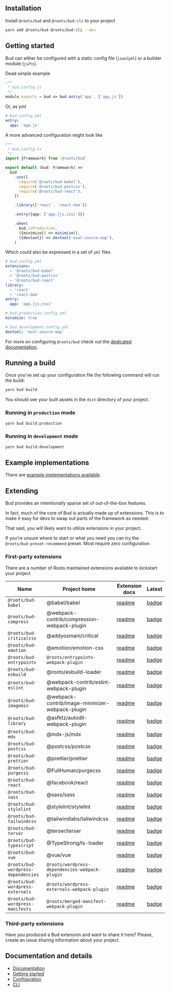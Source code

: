 ## Installation

Install `@roots/bud` and `@roots/bud-cli` to your project

```sh
yarn add @roots/bud @roots/bud-cli --dev
```

## Getting started

Bud can either be configured with a static config file (`json`/`yml`) or a builder module (`js`/`ts`).

Dead simple example

```js
/**
 * bud.config.js
 */
module.exports = bud => bud.entry('app', ['app.js'])
```

Or, as yml

```yml
# bud.config.yml
entry:
  app: 'app.js'
```

A more advanced configuration might look like

```ts
/**
 * bud.config.ts
 */
import {Framework} from '@roots/bud'

export default (bud: Framework) =>
  bud
    .use([
      require('@roots/bud-babel'),
      require('@roots/bud-postcss'),
      require('@roots/bud-react'),
    ])

    .library(['react', 'react-dom'])

    .entry({app: ['app.{js,css}']})

    .when(
      bud.isProduction,
      ({minimize}) => minimize(),
      ({devtool}) => devtool('eval-source-map'),
    )
```

Which could also be expressed in a set of `yml` files

```yml
# bud.config.yml
extensions:
  - '@roots/bud-babel'
  - '@roots/bud-postcss'
  - '@roots/bud-react'
library:
  - 'react'
  - 'react-dom'
entry:
  app: 'app.{js,css}'
```

```yml
# bud.production.config.yml
minimize: true
```

```yml
# bud.development.config.yml
devtool: 'eval-source-map'
```

For more on configuring `@roots/bud` check out the [dedicated documentation](docs:config/README).

## Running a build

Once you've set up your configuration file the following command will run the build:

```sh
yarn bud build
```

You should see your built assets in the `dist` directory of your project.

### Running in `production` mode

```sh
yarn bud build:production
```

### Running in `development` mode

```sh
yarn bud build:development
```

## Example implementations

There are [example implementations available](url:examples).

## Extending

Bud provides an intentionally sparse set of out-of-the-box features.

In fact, much of the core of Bud is actually made up of extensions. This is to make it easy for devs to swap out parts of the framework as needed.

That said, you will likely want to utilize extensions in your project.

If you're unsure where to start or what you need you can try the `@roots/bud-preset-recommend` preset. Most require zero configuration.

### First-party extensions

There are a number of Roots maintained extensions available to kickstart your project

| Name                                | Project home                                    | Extension docs                              | Latest                                         |
| ----------------------------------- | ----------------------------------------------- | ------------------------------------------- | ---------------------------------------------- |
| `@roots/bud-babel`                  | @babel/babel                                    | [readme](@roots/bud-babel)                  | [badge](npm:@roots/bud-babel)                  |
| `@roots/bud-compress`               | @webpack-contrib/compression-webpack-plugin     | [readme](@roots/bud-compress)               | [badge](npm:@roots/bud-compress)               |
| `@roots/bud-criticalcss`            | @addyosmani/critical                            | [readme](@roots/bud-criticalcss)            | [badge](npm:@roots/bud-criticalcss)            |
| `@roots/bud-emotion`                | @emotion/emotion-css                            | [readme](@roots/bud-emotion)                | [badge](npm:@roots/bud-emotion)                |
| `@roots/bud-entrypoints`            | `@roots/entrypoints-webpack-plugin`             | [readme](@roots/bud-entrypoints)            | [badge](npm:@roots/bud-entrypoints)            |
| `@roots/bud-esbuild`                | @roots/esbuild-loader                           | [readme](@roots/bud-esbuild)                | [badge](npm:@roots/bud-esbuild)                |
| `@roots/bud-eslint`                 | @webpack-contrib/eslint-webpack-plugin          | [readme](@roots/bud-eslint)                 | [badge](npm:@roots/bud-eslint)                 |
| `@roots/bud-imagemin`               | @webpack-contrib/image-minimizer-webpack-plugin | [readme](@roots/bud-imagemin)               | [badge](npm:@roots/bud-imagemin)               |
| `@roots/bud-library`                | @asfktz/autodll-webpack-plugin                  | [readme](@roots/bud-library)                | [badge](npm:@roots/bud-library)                |
| `@roots/bud-mdx`                    | @mdx-js/mdx                                     | [readme](@roots/bud-mdx)                    | [badge](npm:@roots/bud-mdx)                    |
| `@roots/bud-postcss`                | @postcss/postcss                                | [readme](@roots/bud-postcss)                | [badge](npm:@roots/bud-postcss)                |
| `@roots/bud-prettier`               | @prettier/prettier                              | [readme](@roots/bud-prettier)               | [badge](npm:@roots/bud-prettier)               |
| `@roots/bud-purgecss`               | @FullHuman/purgecss                             | [readme](@roots/bud-purgecss)               | [badge](npm:@roots/bud-purgecss)               |
| `@roots/bud-react`                  | @facebook/react                                 | [readme](@roots/bud-react)                  | [badge](npm:@roots/bud-react)                  |
| `@roots/bud-sass`                   | @sass/sass                                      | [readme](@roots/bud-sass)                   | [badge](npm:@roots/bud-sass)                   |
| `@roots/bud-stylelint`              | @stylelint/stylelint                            | [readme](@roots/bud-stylelint)              | [badge](npm:@roots/bud-stylelint)              |
| `@roots/bud-tailwindcss`            | @tailwindlabs/tailwindcss                       | [readme](@roots/bud-tailwindcss)            | [badge](npm:@roots/bud-tailwindcss)            |
| `@roots/bud-terser`                 | @terser/terser                                  | [readme](@roots/bud-terser)                 | [badge](npm:@roots/bud-terser)                 |
| `@roots/bud-typescript`             | @TypeStrong/ts-loader                           | [readme](@roots/bud-typescript)             | [badge](npm:@roots/bud-typescript)             |
| `@roots/bud-vue`                    | @vue/vue                                        | [readme](@roots/bud-vue)                    | [badge](npm:@roots/bud-vue)                    |
| `@roots/bud-wordpress-dependencies` | `@roots/wordpress-dependencies-webpack-plugin`  | [readme](@roots/bud-wordpress-dependencies) | [badge](npm:@roots/bud-wordpress-dependencies) |
| `@roots/bud-wordpress-externals`    | `@roots/wordpress-externals-webpack-plugin`     | [readme](@roots/bud-wordpress-externals)    | [badge](npm:@roots/bud-wordpress-externals)    |
| `@roots/bud-wordpress-manifests`    | `@roots/merged-manifest-webpack-plugin`         | [readme](@roots/bud-wordpress-manifests)    | [badge](npm:@roots/bud-wordpress-manifests)    |

### Third-party extensions

Have you produced a Bud extension and want to share it here? Please, create an issue sharing information about your project.

## Documentation and details

- [Documentation](docs:README)
- [Getting started](docs:getting-started)
- [Configuration](docs:config/README)
- [CLI](docs:cli)
